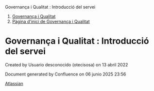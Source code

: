 Governança i Qualitat : Introducció del servei  

1.  [Governança i Qualitat](index.md)
2.  [Pàgina d'inici de Governança i Qualitat](64980748.md)

Governança i Qualitat : Introducció del servei
==============================================

Created by Usuario desconocido (otecisosa) on 13 abril 2022

Document generated by Confluence on 06 junio 2025 23:56

[Atlassian](http://www.atlassian.com/)